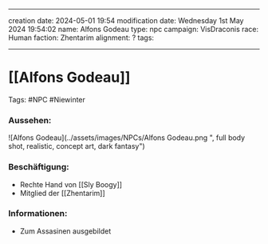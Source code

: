 
---
creation date: 2024-05-01 19:54 
modification date: Wednesday 1st May 2024 19:54:02 
name: Alfons Godeau
type: npc 
campaign: VisDraconis
race: Human
faction: Zhentarim
alignment: ?
tags:

--- 

# [[Alfons Godeau]]

Tags: #NPC #Niewinter 

### Aussehen:
![Alfons Godeau](../assets/images/NPCs/Alfons Godeau.png ", full body shot, realistic, concept art, dark fantasy")

### Beschäftigung:
- Rechte Hand von [[Sly Boogy]]
- Mitglied der [[Zhentarim]]

### Informationen:
- Zum Assasinen ausgebildet
